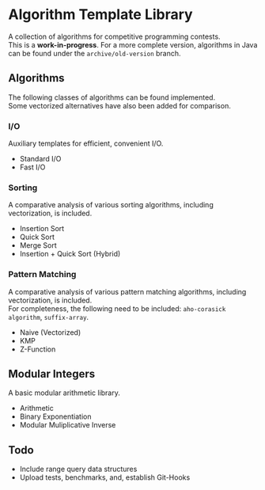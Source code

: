 # Algorithm Template Library
A collection of algorithms for competitive programming contests.  
This is a **work-in-progress**. For a more complete version, algorithms in Java can be found under the `archive/old-version` branch.

## Algorithms
The following classes of algorithms can be found implemented.  
Some vectorized alternatives have also been added for comparison.

### I/O
Auxiliary templates for efficient, convenient I/O.
- Standard I/O
- Fast I/O

### Sorting
A comparative analysis of various sorting algorithms, including vectorization, is included.  
- Insertion Sort
- Quick Sort
- Merge Sort
- Insertion + Quick Sort (Hybrid)

### Pattern Matching
A comparative analysis of various pattern matching algorithms, including vectorization, is included.  
For completeness, the following need to be included: `aho-corasick algorithm`, `suffix-array`.
- Naive (Vectorized)
- KMP
- Z-Function

## Modular Integers
A basic modular arithmetic library.
- Arithmetic
- Binary Exponentiation
- Modular Muliplicative Inverse

## Todo
- Include range query data structures
- Upload tests, benchmarks, and, establish Git-Hooks
